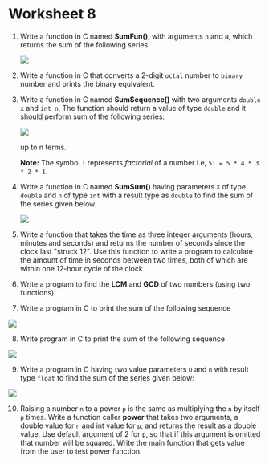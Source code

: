 # Worksheet 8

1. Write a function in C named **SumFun()**, with arguments `n` and `N`, which returns the sum of the following series.

   ![](https://latex.codecogs.com/gif.latex?$$1-\frac{x^2}{2}+\frac{x^3}{3}-\frac{x^4}{4}+\frac{x^5}{5}-\frac{x^6}{6}+...+\frac{x^n}{N}$$)

2. Write a function in C that converts a 2-digit `octal` number to `binary` number and prints the binary equivalent.

3. Write a function in C named **SumSequence()** with two arguments `double x` and `int n`. The function should return a value of type `double` and it should perform sum of the following series:

   ![](https://latex.codecogs.com/gif.latex?$$1-\frac{x}{1!}+\frac{x^2}{3!}-\frac{x^3}{5!}+\frac{x^4}{7!}...$$)

   up to n terms.

   **Note:** The symbol `!` represents *factorial* of a number i.e, `5! = 5 * 4 * 3 * 2 * 1`.

4. Write a function in C named **SumSum()** having parameters `X` of type `double` and `n` of type `int` with a result type as `double` to find the sum of the series given below.

   ![](https://latex.codecogs.com/gif.latex?$$X+\frac{X^2}{3!}+\frac{X^3}{5!}+...+\frac{X^n}{(2N-1)!}$$)

5.   Write a function that takes the time as three integer arguments (hours, minutes and seconds) and returns the number of seconds since the clock last "struck 12". Use this function to write a program to calculate the amount of time in seconds between two times, both of which are within one 12-hour cycle of the clock.

6.  Write a program to find the **LCM** and **GCD** of two numbers (using two functions).

7.  Write a program in C to print the sum of the following sequence

   ![](https://latex.codecogs.com/gif.latex?$$1+\frac{1}{1!}+\frac{2}{2!}+\frac{3}{3!}+...$$)

8.  Write program in C to print the sum of the following sequence

   ![](https://latex.codecogs.com/gif.latex?$$1+\frac{x}{1!}+\frac{x^3}{2!}+\frac{x^5}{3!}+\frac{x^7}{4!}+...+\frac{x^{2n-1}}{n!}$$)

9.  Write a program in C having two value parameters `U` and `n` with result type `float` to find the sum of the series given below:

   ![](https://latex.codecogs.com/gif.latex?$$1-U+\frac{1}{2!}U^2-\frac{1}{3!}U^3+\frac{1}{4!}u^4+...\pm\frac{x^{2m-1}}{m!}$$)

10.  Raising a number `n` to a power `p` is the same as multiplying the `n` by itself `p` times. Write a function caller **power** that takes two arguments, a double value for `n` and int value for `p`, and returns the result as a double value. Use default argument of 2 for `p`, so that if this argument is omitted that number will be squared. Write the main function that gets value from the user to test power function.